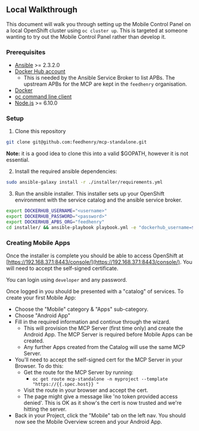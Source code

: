 ## Local Walkthrough

This document will walk you through setting up the Mobile Control Panel on a local OpenShift cluster using ```oc cluster up```. This is targeted at someone wanting to try out the Mobile Control Panel rather than develop it.

### Prerequisites 

- [Ansible](http://docs.ansible.com/ansible/latest/intro_installation.html) >= 2.3.2.0
- [Docker Hub account](https://hub.docker.com/)
  - This is needed by the Ansible Service Broker to list APBs. The upstream APBs for the MCP are kept in the `feedhenry` organisation.
- [Docker](https://docs.docker.com/engine/installation/)
- [oc command line client](https://github.com/openshift/origin/releases)
- [Node.js](https://nodejs.org/en/) >= 6.10.0

### Setup

1) Clone this repository

```bash
git clone git@github.com:feedhenry/mcp-standalone.git
```

**Note:** it is a good idea to clone this into a valid $GOPATH, however it is not essential.

2) Install the required ansible dependencies: 
```sh
sudo ansible-galaxy install -r ./installer/requirements.yml
```

3) Run the ansible installer. This installer sets up your OpenShift environment with the service catalog and the ansible service broker. 

```sh
export DOCKERHUB_USERNAME="<username>"
export DOCKERHUB_PASSWORD="<password>"
export DOCKERHUB_APBS_ORG="feedhenry"
cd installer/ && ansible-playbook playbook.yml -e "dockerhub_username=$DOCKERHUB_USERNAME" -e "dockerhub_password=$DOCKERHUB_PASSWORD" -e "dockerhub_org=$DOCKERHUB_APBS_ORG" --ask-become-pass
```

### Creating Mobile Apps

Once the installer is complete you should be able to access OpenShift at [https://192.168.37.1:8443/console/](https://192.168.37.1:8443/console/). You will need to accept the self-signed certificate.

You can login using `developer` and any password.

Once logged in you should be presented with a "catalog" of services. To create your first Mobile App:

- Choose the "Mobile" category & "Apps" sub-category.
- Choose "Android App"
- Fill in the required information and continue through the wizard.
  - This will provision the MCP Server (first time only) and create the Android App. The MCP Server is required before Mobile Apps can be created.
  - Any further Apps created from the Catalog will use the same MCP Server.
- You'll need to accept the self-signed cert for the MCP Server in your Browser. To do this:
  - Get the route for the MCP Server by running:
    - `oc get route mcp-standalone -n myproject --template "https://{{.spec.host}} "`
  - Visit the route in your browser and accept the cert.
  - The page might give a message like 'no token provided access denied'. This is OK as it show's the cert is now trusted and we're hitting the server.
- Back in your Project, click the "Mobile" tab on the left nav. You should now see the Mobile Overview screen and your Android App.


